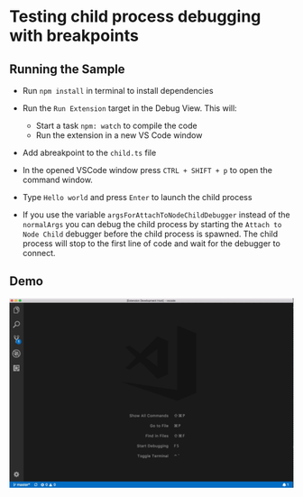 # Testing child process debugging with breakpoints

## Running the Sample

- Run `npm install` in terminal to install dependencies
- Run the `Run Extension` target in the Debug View. This will:
	- Start a task `npm: watch` to compile the code
	- Run the extension in a new VS Code window
- Add abreakpoint to the `child.ts` file
- In the opened VSCode window press `CTRL + SHIFT + p` to open the command window.
- Type `Hello world` and press `Enter` to launch the child process

- If you use the variable `argsForAttachToNodeChildDebugger` instead of the `normalArgs` you can debug the child process by starting the `Attach to Node Child` debugger before the child process is spawned. The child process will stop to the first line of code and wait for the debugger to connect.

## Demo

![demo](demo.gif)
